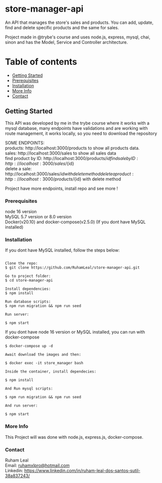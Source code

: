 # store-manager-api

An API that manages the store's sales and products. You can add, update, find and delete specific products and the same for sales.    

Project made in @trybe's course and uses node.js, express, mysql, chai, sinon and has the Model, Service and Controller architecture.


# Table of contents

- [Getting Started](#getting-started)
- [Prerequisites](#prerequisites)
- [Installation](#installation)
- [More Info](#more-info)
- [Contact](#contact)

## Getting Started

This API was developed by me in the trybe course where it works with a mysql database, many endpoints have validations and are working with route management, it works locally, so you need to download the repository


SOME ENDPOINTS:    
products: http://localhost:3000/products to show all products data.      
sales: http://localhost:3000/sales to show all sales data    
find product by ID: http://localhost:3000/products/${id}            
find sale by ID: http://localhost:3000/sales/${id}     
delete a sale: http://localhost:3000/sales/${id}  with delete method      
delete a product: http://localhost:3000/products/${id}  with delete method     

Project have more endpoints, install repo and see more !

### Prerequisites

node 16 version         
MySQL 5.7 version or 8.0 version        
Docker(v20.10) and docker-compose(v2.5.0) (If you dont have MySQL installed)        

### Installation

If you dont have MySQL installed, follow the steps below:

```

Clone the repo:   
$ git clone https://github.com/RuhamLeal/store-manager-api.git    

Go to project folder:     
$ cd store-manager-api  

Install dependencies:    
$ npm install

Run database scripts:    
$ npm run migration && npm run seed

Run server:

$ npm start

```
If you dont have node 16 version or MySQL installed, you can run with docker-compose
```
$ docker-compose up -d
 
Await download the images and then:

$ docker exec -it store_manager bash

Inside the container, install dependecies:

$ npm install

And Run mysql scripts:

$ npm run migration && npm run seed

And run server:

$ npm start
```

### More Info

This Project will was done with node.js, express.js, docker-compose.

### Contact

Ruham Leal    
Email: ruhamxlpro@hotmail.com    
Linkedin: https://www.linkedin.com/in/ruham-leal-dos-santos-sutil-38a837243/
